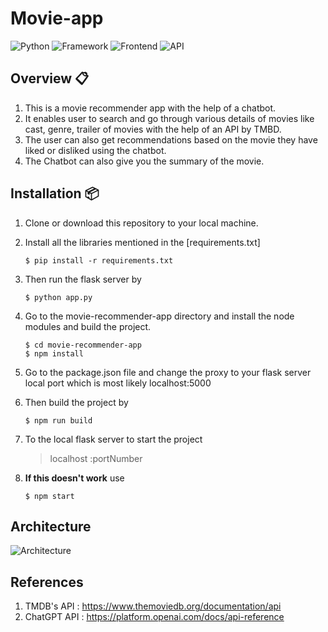 # Movie-app
![Python](https://img.shields.io/badge/Python-3.9.6-blueviolet)     ![Framework](https://img.shields.io/badge/Framework-Flask-red) ![Frontend](https://img.shields.io/badge/Frontend-React-green) ![API](https://img.shields.io/badge/API-TMDB-fcba03)
## Overview  📋
1. This is a movie recommender app with the help of a chatbot.
2. It enables user to search and go through various details of movies like cast, genre, trailer of movies with the help of an API by TMBD.
3. The user can also get recommendations based on the movie they have liked or disliked using the chatbot.
4. The Chatbot can also give you the summary of the movie.

## Installation 📦
1. Clone or download this repository to your local machine.
2.  Install all the libraries mentioned in the [requirements.txt] 
    ```shell
    $ pip install -r requirements.txt
    ```
 3. Then run the flask server by 
    ```shell
    $ python app.py
    ```
4. Go to the movie-recommender-app directory and install the node modules and build the project.
    ```shell
    $ cd movie-recommender-app
    $ npm install
    ```
5. Go to the package.json file and change the proxy to your flask server local port which is most likely localhost:5000
6. Then build the project by
    ```shell
    $ npm run build
    ```
7. To the local flask server to start the project
    > localhost :portNumber
    
9. **If this doesn't work** use 
    ```shell
    $ npm start
    ```
 
 ## Architecture 
![Architecture](.images/Architec.png)


 ## References 
 1. TMDB's API : https://www.themoviedb.org/documentation/api
 2. ChatGPT API : https://platform.openai.com/docs/api-reference
